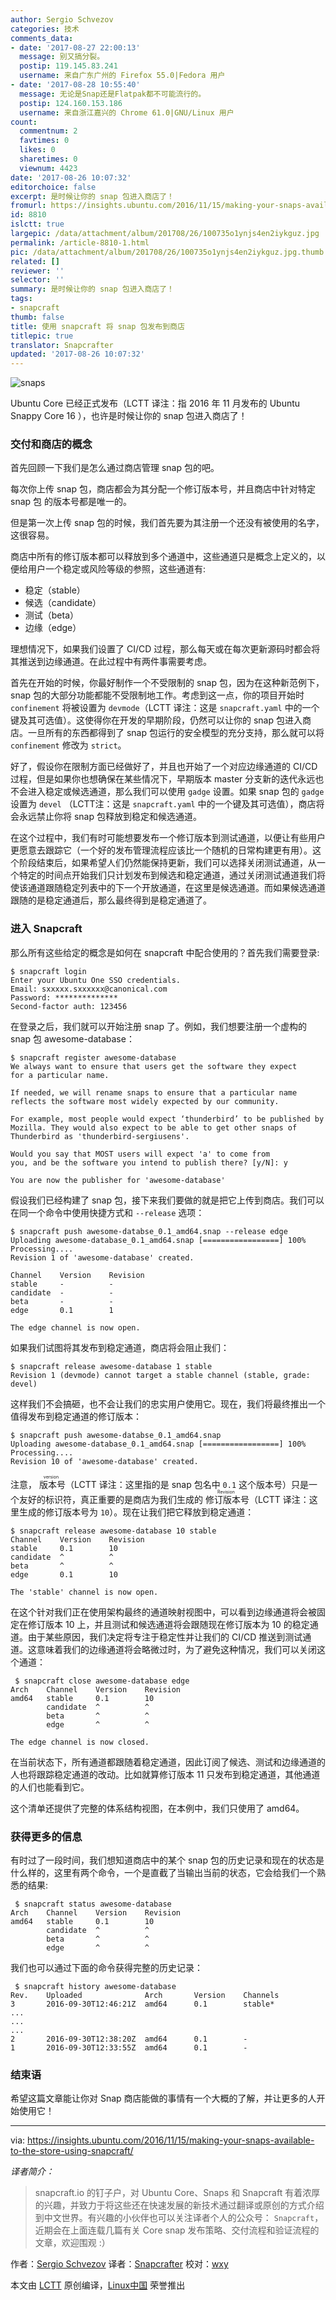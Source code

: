 ```yaml
---
author: Sergio Schvezov
categories: 技术
comments_data:
- date: '2017-08-27 22:00:13'
  message: 别又搞分裂。
  postip: 119.145.83.241
  username: 来自广东广州的 Firefox 55.0|Fedora 用户
- date: '2017-08-28 10:55:40'
  message: 无论是Snap还是Flatpak都不可能流行的。
  postip: 124.160.153.186
  username: 来自浙江嘉兴的 Chrome 61.0|GNU/Linux 用户
count:
  commentnum: 2
  favtimes: 0
  likes: 0
  sharetimes: 0
  viewnum: 4423
date: '2017-08-26 10:07:32'
editorchoice: false
excerpt: 是时候让你的 snap 包进入商店了！
fromurl: https://insights.ubuntu.com/2016/11/15/making-your-snaps-available-to-the-store-using-snapcraft/
id: 8810
islctt: true
largepic: /data/attachment/album/201708/26/100735o1ynjs4en2iykguz.jpg
permalink: /article-8810-1.html
pic: /data/attachment/album/201708/26/100735o1ynjs4en2iykguz.jpg.thumb.jpg
related: []
reviewer: ''
selector: ''
summary: 是时候让你的 snap 包进入商店了！
tags:
- snapcraft
thumb: false
title: 使用 snapcraft 将 snap 包发布到商店
titlepic: true
translator: Snapcrafter
updated: '2017-08-26 10:07:32'
---
```


![snaps](/data/attachment/album/201708/26/100735o1ynjs4en2iykguz.jpg)


Ubuntu Core 已经正式发布（LCTT 译注：指 2016 年 11 月发布的 Ubuntu Snappy Core 16 ），也许是时候让你的 snap 包进入商店了！


### 交付和商店的概念


首先回顾一下我们是怎么通过商店管理 snap 包的吧。


每次你上传 snap 包，商店都会为其分配一个修订版本号，并且商店中针对特定 snap 包 的版本号都是唯一的。


但是第一次上传 snap 包的时候，我们首先要为其注册一个还没有被使用的名字，这很容易。


商店中所有的修订版本都可以释放到多个通道中，这些通道只是概念上定义的，以便给用户一个稳定或风险等级的参照，这些通道有:


* 稳定（stable）
* 候选（candidate）
* 测试（beta）
* 边缘（edge）


理想情况下，如果我们设置了 CI/CD 过程，那么每天或在每次更新源码时都会将其推送到边缘通道。在此过程中有两件事需要考虑。


首先在开始的时候，你最好制作一个不受限制的 snap 包，因为在这种新范例下，snap 包的大部分功能都能不受限制地工作。考虑到这一点，你的项目开始时 `confinement` 将被设置为 `devmode`（LCTT 译注：这是 `snapcraft.yaml` 中的一个键及其可选值）。这使得你在开发的早期阶段，仍然可以让你的 snap 包进入商店。一旦所有的东西都得到了 snap 包运行的安全模型的充分支持，那么就可以将 `confinement` 修改为 `strict`。


好了，假设你在限制方面已经做好了，并且也开始了一个对应边缘通道的 CI/CD 过程，但是如果你也想确保在某些情况下，早期版本 master 分支新的迭代永远也不会进入稳定或候选通道，那么我们可以使用 `gadge` 设置。如果 snap 包的 `gadge` 设置为 `devel` （LCTT注：这是 `snapcraft.yaml` 中的一个键及其可选值），商店将会永远禁止你将 snap 包释放到稳定和候选通道。


在这个过程中，我们有时可能想要发布一个修订版本到测试通道，以便让有些用户更愿意去跟踪它（一个好的发布管理流程应该比一个随机的日常构建更有用）。这个阶段结束后，如果希望人们仍然能保持更新，我们可以选择关闭测试通道，从一个特定的时间点开始我们只计划发布到候选和稳定通道，通过关闭测试通道我们将使该通道跟随稳定列表中的下一个开放通道，在这里是候选通道。而如果候选通道跟随的是稳定通道后，那么最终得到是稳定通道了。


### 进入 Snapcraft


那么所有这些给定的概念是如何在 snapcraft 中配合使用的？首先我们需要登录:



```
$ snapcraft login
Enter your Ubuntu One SSO credentials.
Email: sxxxxx.sxxxxxx@canonical.com
Password: **************
Second-factor auth: 123456

```

在登录之后，我们就可以开始注册 snap 了。例如，我们想要注册一个虚构的 snap 包 awesome-database：



```
$ snapcraft register awesome-database
We always want to ensure that users get the software they expect
for a particular name.

If needed, we will rename snaps to ensure that a particular name
reflects the software most widely expected by our community.

For example, most people would expect ‘thunderbird’ to be published by
Mozilla. They would also expect to be able to get other snaps of
Thunderbird as 'thunderbird-sergiusens'.

Would you say that MOST users will expect 'a' to come from
you, and be the software you intend to publish there? [y/N]: y

You are now the publisher for 'awesome-database'

```

假设我们已经构建了 snap 包，接下来我们要做的就是把它上传到商店。我们可以在同一个命令中使用快捷方式和 `--release` 选项：



```
$ snapcraft push awesome-databse_0.1_amd64.snap --release edge
Uploading awesome-database_0.1_amd64.snap [=================] 100%
Processing....
Revision 1 of 'awesome-database' created.

Channel    Version    Revision
stable     -          -
candidate  -          -
beta       -          -
edge       0.1        1

The edge channel is now open. 

```

如果我们试图将其发布到稳定通道，商店将会阻止我们：



```
$ snapcraft release awesome-database 1 stable
Revision 1 (devmode) cannot target a stable channel (stable, grade: devel) 

```

这样我们不会搞砸，也不会让我们的忠实用户使用它。现在，我们将最终推出一个值得发布到稳定通道的修订版本：



```
$ snapcraft push awesome-databse_0.1_amd64.snap
Uploading awesome-database_0.1_amd64.snap [=================] 100%
Processing....
Revision 10 of 'awesome-database' created. 

```

注意，<ruby> 版本号 <rt>  version </rt></ruby>（LCTT 译注：这里指的是 snap 包名中 `0.1` 这个版本号）只是一个友好的标识符，真正重要的是商店为我们生成的<ruby> 修订版本号 <rt>  Revision </rt></ruby>（LCTT 译注：这里生成的修订版本号为 `10`）。现在让我们把它释放到稳定通道：



```
$ snapcraft release awesome-database 10 stable
Channel    Version    Revision
stable     0.1        10
candidate  ^          ^
beta       ^          ^
edge       0.1        10

The 'stable' channel is now open. 

```

在这个针对我们正在使用架构最终的通道映射视图中，可以看到边缘通道将会被固定在修订版本 10 上，并且测试和候选通道将会跟随现在修订版本为 10 的稳定通道。由于某些原因，我们决定将专注于稳定性并让我们的 CI/CD 推送到测试通道。这意味着我们的边缘通道将会略微过时，为了避免这种情况，我们可以关闭这个通道：



```
 $ snapcraft close awesome-database edge
Arch    Channel    Version    Revision
amd64   stable     0.1        10
        candidate  ^          ^
        beta       ^          ^
        edge       ^          ^

The edge channel is now closed. 

```

在当前状态下，所有通道都跟随着稳定通道，因此订阅了候选、测试和边缘通道的人也将跟踪稳定通道的改动。比如就算修订版本 11 只发布到稳定通道，其他通道的人们也能看到它。


这个清单还提供了完整的体系结构视图，在本例中，我们只使用了 amd64。


### 获得更多的信息


有时过了一段时间，我们想知道商店中的某个 snap 包的历史记录和现在的状态是什么样的，这里有两个命令，一个是直截了当输出当前的状态，它会给我们一个熟悉的结果:



```
 $ snapcraft status awesome-database
Arch    Channel    Version    Revision
amd64   stable     0.1        10
        candidate  ^          ^
        beta       ^          ^
        edge       ^          ^ 

```

我们也可以通过下面的命令获得完整的历史记录：



```
 $ snapcraft history awesome-database
Rev.    Uploaded              Arch       Version    Channels
3       2016-09-30T12:46:21Z  amd64      0.1        stable*
...
...
...
2       2016-09-30T12:38:20Z  amd64      0.1        -
1       2016-09-30T12:33:55Z  amd64      0.1        - 

```

### 结束语


希望这篇文章能让你对 Snap 商店能做的事情有一个大概的了解，并让更多的人开始使用它！




---


via: <https://insights.ubuntu.com/2016/11/15/making-your-snaps-available-to-the-store-using-snapcraft/>


*译者简介：*



> 
> snapcraft.io 的钉子户，对 Ubuntu Core、Snaps 和 Snapcraft 有着浓厚的兴趣，并致力于将这些还在快速发展的新技术通过翻译或原创的方式介绍到中文世界。有兴趣的小伙伴也可以关注译者个人的公众号： `Snapcraft`，近期会在上面连载几篇有关 Core snap 发布策略、交付流程和验证流程的文章，欢迎围观 :）
> 
> 
> 


作者：[Sergio Schvezov](https://insights.ubuntu.com/author/sergio-schvezov/) 译者：[Snapcrafter](https://github.com/Snapcrafter) 校对：[wxy](https://github.com/wxy)


本文由 [LCTT](https://github.com/LCTT/TranslateProject) 原创编译，[Linux中国](https://linux.cn/) 荣誉推出